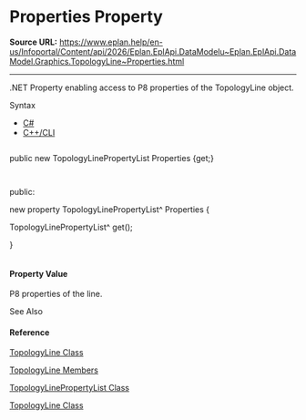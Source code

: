 # Properties Property

**Source URL:** https://www.eplan.help/en-us/Infoportal/Content/api/2026/Eplan.EplApi.DataModelu~Eplan.EplApi.DataModel.Graphics.TopologyLine~Properties.html

---

.NET Property enabling access to P8 properties of the TopologyLine object.

Syntax

- [C#](#i-syntax-CS)
- [C++/CLI](#i-syntax-CPP2005)

```
```
public new TopologyLinePropertyList Properties {get;}
```
```

```
```
public:
new property TopologyLinePropertyList^ Properties {
   TopologyLinePropertyList^ get();
}
```
```

#### Property Value

P8 properties of the line.



See Also

#### Reference

[TopologyLine Class](Eplan.EplApi.DataModelu~Eplan.EplApi.DataModel.Graphics.TopologyLine.html)
  
[TopologyLine Members](Eplan.EplApi.DataModelu~Eplan.EplApi.DataModel.Graphics.TopologyLine_members.html)
  
[TopologyLinePropertyList Class](Eplan.EplApi.DataModelu~Eplan.EplApi.DataModel.Graphics.TopologyLinePropertyList.html)
  
[TopologyLine Class](Eplan.EplApi.DataModelu~Eplan.EplApi.DataModel.Graphics.TopologyLine.html)